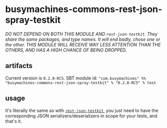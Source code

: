# busymachines-commons-rest-json-spray-testkit

_*DO NOT DEPEND ON BOTH THIS MODULE AND `rest-json-testkit`. They share the same packages, and type names. It will end badly, chose one or the other. THIS MODULE WILL RECEIVE WAY LESS ATTENTION THAN THE OTHERS, AND HAS A HIGH CHANCE OF BEING DROPPED.*_

## artifacts

Current version is `0.2.0-RC5`. SBT module id:
`"com.busymachines" %% "busymachines-commons-rest-json-spray-testkit" % "0.2.0-RC5" % test`

## usage
It's literally the same as with [`rest-json-testkit`](../rest-json-testkit/README.md), you just need to have the corresponding JSON serializers/deserializers in scope for your tests, and that's it.
